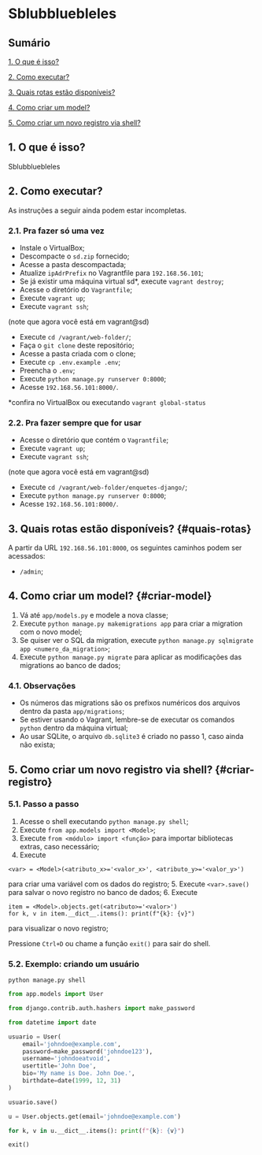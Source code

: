 # Sblubbluebleles

## Sumário

[1. O que é isso?](README.md#o-que-e-isso)

[2. Como executar?](README.md#como-executar)

[3. Quais rotas estão disponíveis?](README.md#quais-rotas)

[4. Como criar um model?](README.md#criar-model)

[5. Como criar um novo registro via shell?](README.md#criar-registro)

## 1. O que é isso?

Sblubbluebleles

## 2. Como executar?

As instruções a seguir ainda podem estar incompletas.

### 2.1. Pra fazer só uma vez

- Instale o VirtualBox;
- Descompacte o `sd.zip` fornecido;
- Acesse a pasta descompactada;
- Atualize `ipAdrPrefix` no Vagrantfile para `192.168.56.101`;
- Se já existir uma máquina virtual sd*, execute `vagrant destroy`;
- Acesse o diretório do `Vagrantfile`;
- Execute `vagrant up`;
- Execute `vagrant ssh`;

(note que agora você está em vagrant@sd)

- Execute `cd /vagrant/web-folder/`;
- Faça o `git clone` deste repositório;
- Acesse a pasta criada com o clone;
- Execute `cp .env.example .env`;
- Preencha o `.env`;
- Execute `python manage.py runserver 0:8000`;
- Acesse `192.168.56.101:8000/`.

*confira no VirtualBox ou executando `vagrant global-status`

### 2.2. Pra fazer sempre que for usar

- Acesse o diretório que contém o `Vagrantfile`;
- Execute `vagrant up`;
- Execute `vagrant ssh`;

(note que agora você está em vagrant@sd)

- Execute `cd /vagrant/web-folder/enquetes-django/`;
- Execute `python manage.py runserver 0:8000`;
- Acesse `192.168.56.101:8000/`.

## 3. Quais rotas estão disponíveis? {#quais-rotas}

A partir da URL `192.168.56.101:8000`, os seguintes caminhos podem ser acessados:

- `/admin`;

## 4. Como criar um model? {#criar-model}

1. Vá até `app/models.py` e modele a nova classe;
2. Execute `python manage.py makemigrations app` para criar a migration com o novo model;
3. Se quiser ver o SQL da migration, execute `python manage.py sqlmigrate app <numero_da_migration>`;
4. Execute `python manage.py migrate` para aplicar as modificações das migrations ao banco de dados;

### 4.1. Observações

- Os números das migrations são os prefixos numéricos dos arquivos dentro da pasta `app/migrations`;
- Se estiver usando o Vagrant, lembre-se de executar os comandos `python` dentro da máquina virtual;
- Ao usar SQLite, o arquivo `db.sqlite3` é criado no passo 1, caso ainda não exista;

## 5. Como criar um novo registro via shell? {#criar-registro}

### 5.1. Passo a passo

1. Acesse o shell executando `python manage.py shell`;
2. Execute `from app.models import <Model>`;
3. Execute `from <módulo> import <função>` para importar bibliotecas extras, caso necessário;
4. Execute
```shell
<var> = <Model>(<atributo_x>='<valor_x>', <atributo_y>='<valor_y>')
```
para criar uma variável com os dados do registro;
5. Execute `<var>.save()` para salvar o novo registro no banco de dados;
6. Execute
```shell
item = <Model>.objects.get(<atributo>='<valor>')
for k, v in item.__dict__.items(): print(f"{k}: {v}")
```
para visualizar o novo registro;

Pressione `Ctrl+D` ou chame a função `exit()` para sair do shell.

### 5.2. Exemplo: criando um usuário

```shell
python manage.py shell
```

```python
from app.models import User
```

```python
from django.contrib.auth.hashers import make_password
```

```python
from datetime import date
```

```python
usuario = User(
    email='johndoe@example.com',
    password=make_password('johndoe123'),
    username='johndoeatvoid',
    usertitle='John Doe',
    bio='My name is Doe. John Doe.',
    birthdate=date(1999, 12, 31)
)
```

```python
usuario.save()
```

```python
u = User.objects.get(email='johndoe@example.com')
```

```python
for k, v in u.__dict__.items(): print(f"{k}: {v}")
```

```python
exit()
```
